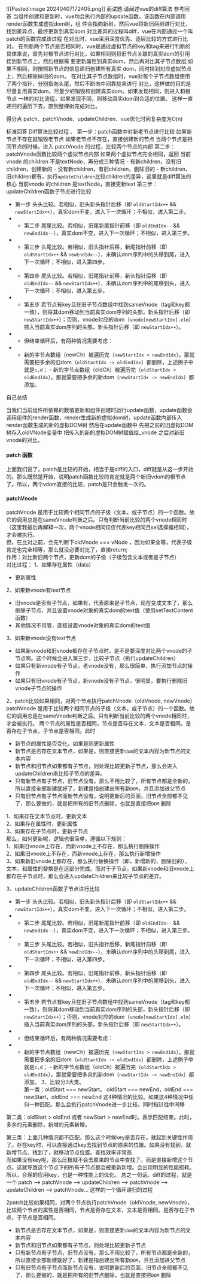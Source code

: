 ![[Pasted image 20240407172405.png]]
面试题:请闻述vue的diff算法
参考回答
当组件创建和更新时，vue均会执行内部的update函数，该函数在内部调用render函数生成虚拟dom树，组
件会指向新树，然后vue将新旧两树进行对比，找到差异点，最终更新到真实dom
对比差异的过程叫diff，vue在内部通过一个叫patch的函数完成该过程
在对比时，vue采用深度优先、逐层比较的方式进行比对。
在判断两个节点是否相同时，vue是通过虚拟节点的key和tag来进行判断的
具体来说，首先对根节点进行对比，如果相同则将旧节点关联的真实dom的引用挂到新节点上，然后根据需
要更新属性到真实dom，然后再对比其子节点数组;如果不相同，则按照新节点的信息递归创建所有真实
dom，同时挂到对应虚拟节点上，然后移除掉旧的dom。
在对比其子节点数组时，vue对每个子节点数组使用了两个指针，分别指向头尾，然后不断向中间靠拢来进行
对比，这样做的目的是尽量复用真实dom，尽量少的销毁和创建真实dom。如果发现相同，则进入和根节点
一样的对比流程，如果发现不同，则移动真实dom到合适的位置。
这样一直递归的遍历下去，直到整棵树完成对比。



得分点 patch、patchVnode、updateChildren、vue优化时间复杂度为O(n) 

标准回答
Diff算法比较过程 、
第一步：patch函数中对新老节点进行比较 如果新节点不存在就销毁老节点 如果老节点不存在，直接创建新的节点 当两个节点是相同节点的时候，进入 patctVnode 的过程，比较两个节点的内部 
第二步：patchVnode函数比较两个虚拟节点内部 如果两个虚拟节点完全相同，返回 当前vnode 的children 不是textNode，再分成三种情况 - 有新children，没有旧children，创建新的 - 没有新children，有旧children，删除旧的 - 新children、旧children都有，执行`updateChildren`比较children的差异，这里就是diff算法的核心 当前vnode 的children 是textNode，直接更新text 
第三步：updateChildren函数子节点进行比较 
- 第一步 头头比较。若相似，旧头新头指针后移（即 `oldStartIdx++` && `newStartIdx++`），真实dom不变，进入下一次循环；不相似，进入第二步。 
- - 第二步 尾尾比较。若相似，旧尾新尾指针前移（即 `oldEndIdx--` && `newEndIdx--`），真实dom不变，进入下一次循环；不相似，进入第三步。 
- - 第三步 头尾比较。若相似，旧头指针后移，新尾指针前移（即 `oldStartIdx++` && `newEndIdx--`），未确认dom序列中的头移到尾，进入下一次循环；不相似，进入第四步。 
- - 第四步 尾头比较。若相似，旧尾指针前移，新头指针后移（即 `oldEndIdx--` && `newStartIdx++`），未确认dom序列中的尾移到头，进入下一次循环；不相似，进入第五步。
-  - 第五步 若节点有key且在旧子节点数组中找到sameVnode（tag和key都一致），则将其dom移动到当前真实dom序列的头部，新头指针后移（即 `newStartIdx++`）；否则，vnode对应的dom（`vnode[newStartIdx].elm`）插入当前真实dom序列的头部，新头指针后移（即 `newStartIdx++`）。 
- - 但结束循环后，有两种情况需要考虑： 
- - 新的字节点数组（newCh）被遍历完（`newStartIdx > newEndIdx`）。那就需要把多余的旧dom（`oldStartIdx -> oldEndIdx`）都删除，上述例子中就是`c,d`； - 新的字节点数组（oldCh）被遍历完（`oldStartIdx > oldEndIdx`）。那就需要把多余的新dom（`newStartIdx -> newEndIdx`）都添加。



自己总结

当我们当前组件所依赖的数值更新和组件创建时运行update函数，update函数会调用组件的render函数，render生成新的虚拟dom树，update函数内部传入render函数生成的新的虚拟DOM树
然后在update函数中 先把之前的旧虚拟DOM树存入oldVNode变量中 把传入的新的虚拟DOM树赋值给\_vnode
之后对新旧vnode的对比，

#### patch 函数
上面我们说了，patch是比较的开始，相当于是diff的入口，diff就是从这一步开始的。那么既然是开始，说明patch函数比较的肯定就是两个新旧vdom的根节点了。所以，两个vdom直接的比较，patch是只会触发一次的。



#### patchVnode

patchVnode 是用于比较两个相同节点的子级（文本，或子节点）的一个函数。故它的调用总是在sameVnode判断之后。只有判断当前比较的两个vnode相同时（这里我最后再解释一次，两个vnode相同仅仅代表key相同且sel选择器相同），才会被执行。  
但，在比对之前，会先判断下oldVnode === vNode ，因为如果全等，代表子级肯定也完全相等，那么就没必要对比了，直接return;  
作用：对比新旧两个节点，更新dom的子级（子级包含文本或者是子节点）  
对比过程：
1、如果存在属性（data）
- 更新属性

2、如果新vnode有text节点
- 旧vnode是否有子节点，如果有，代表原来是子节点，现在变成文本了，那么删除子节点，并且设置vnode对象的真实dom的text值（使用setTextContent函数）
- 其他情况不用管，直接设置vnode对象的真实dom的text值  

3、如果新vnode没有text节点
- 如果新vnode和旧vnode都存在子节点时。是不是要深度对比两个vnode的子节点啊。这个时候会进入第三步，比较子节点（执行updateChildren）  
- 如果只有新vnode有子节点，老vnode没有，那么很简单，执行添加节点的操作  
- 如果只有旧vnode有子节点，新vnode没有子节点，很明显，要执行删除旧vnode子节点的操作  

2、patch比较如果相同，对两个节点执行patchVnode（oldVnode, newVnode）patchVnode 是用于比较两个相同节点的子级（文本，或子节点）的一个函数。故它的调用总是在sameVnode判断之后。只有判断当前比较的两个vnode相同时，才会被执行。
两个节点的属性是否相同，节点是否存在文本，文本是否相同。是否存在子节点，子节点是否相同。此时
- 新节点的属性是否变化，如果是则更新属性  
- 新节点是否存在文本节点，如果是，则直接更新`dom`的文本内容为新节点的文本内容
- 新节点和旧节点如果都有子节点，则处理比较更新子节点，那么会进入updateChildren来比较子节点的差异。
- 只有新节点有子节点，旧节点没有，那么不用比较了，所有节点都是全新的，所以直接全部新建就好了，新建是指创建出所有新`DOM`，并且添加进父节点
- 只有旧节点有子节点而新节点没有，说明更新后的页面，旧节点全部都不见了，那么要做的，就是把所有的旧节点删除，也就是直接把`DOM` 删除

1、如果存在文本节点时，更新文本  
2、如果存在属性时，更新属性  
3、如果存在子节点时，更新子节点  
那么，如何更新呢，逻辑也很简单，遵循以下规则：  
1、如果旧vnode上存在，而新vnode上不存在，那么执行删除操作  
2、如果旧vnode上不存在，而新vnode上存在，那么执行新增操作  
3、如果新旧vnode上都存在，那么执行替换操作（即，新增新的，删除旧的），文本，和属性的替换是在这部分完成。而对于子节点，如果新vnode和旧vnode上都存在子节点时，那么会进入updateChildren来比较子节点的差异。

3、updateChildren函数子节点进行比较 
- 第一步 头头比较。若相似，旧头新头指针后移（即 `oldStartIdx++` && `newStartIdx++`），真实dom不变，进入下一次循环；不相似，进入第二步。 
- - 第二步 尾尾比较。若相似，旧尾新尾指针前移（即 `oldEndIdx--` && `newEndIdx--`），真实dom不变，进入下一次循环；不相似，进入第三步。 
- - 第三步 头尾比较。若相似，旧头指针后移，新尾指针前移（即 `oldStartIdx++` && `newEndIdx--`），未确认dom序列中的头移到尾，进入下一次循环；不相似，进入第四步。 
- - 第四步 尾头比较。若相似，旧尾指针前移，新头指针后移（即 `oldEndIdx--` && `newStartIdx++`），未确认dom序列中的尾移到头，进入下一次循环；不相似，进入第五步。
-  - 第五步 若节点有key且在旧子节点数组中找到sameVnode（tag和key都一致），则将其dom移动到当前真实dom序列的头部，新头指针后移（即 `newStartIdx++`）；否则，vnode对应的dom（`vnode[newStartIdx].elm`）插入当前真实dom序列的头部，新头指针后移（即 `newStartIdx++`）。 
- - 但结束循环后，有两种情况需要考虑： 
- - 新的字节点数组（newCh）被遍历完（`newStartIdx > newEndIdx`）。那就需要把多余的旧dom（`oldStartIdx -> oldEndIdx`）都删除，上述例子中就是`c,d`； - 新的字节点数组（oldCh）被遍历完（`oldStartIdx > oldEndIdx`）。那就需要把多余的新dom（`newStartIdx -> newEndIdx`）都添加。
3、比较分3大类。  
第一类：oldStart === newStart， oldStart === newEnd，oldEnd === newStart，oldEnd === newEnd 这4种情况的比较。如果这4种情况中任何一种匹配。那么会执行patchVnode进一步比较。同时指针往中间移

第二类：oldStart > oldEnd 或者 newStart > newEnd时。表示匹配结束。此时，多余的元素删除，新增的元素新增。

第三类：上面几种情况都不匹配。那么这个时候key是否存在。就起到关键性作用了。存在key时，可以直接通过key去找到节点的原来的位置。如果没有找到，就新增节点。找到了，就移动节点位置。查找效率非常高  
而如果没有key呢，那么压根就不会去原来的节点中查找了。而是直接新增这个节点。这就导致这个节点下的所有子节点都会被重新新增。会出现明显的性能损耗。所以，合理的应用key，也是一种性能上的优化。
总之一句话。diff的过程，就是一个 patch —> patchVnode —> updateChildren —> patchVnode —> updateChildren —> patchVnode… 这样的一个循环递归的过程






2patch比较如果相同，对两个节点执行patchVnode（oldVnode, newVnode），比较两个节点的属性是否相同，节点是否存在文本，文本是否相同。是否存在子节点，子节点是否相同。
- 新节点是否存在文本节点，如果是，则直接更新`dom`的文本内容为新节点的文本内容
- 新节点和旧节点如果都有子节点，则处理比较更新子节点
- 只有新节点有子节点，旧节点没有，那么不用比较了，所有节点都是全新的，所以直接全部新建就好了，新建是指创建出所有新`DOM`，并且添加进父节点
- 只有旧节点有子节点而新节点没有，说明更新后的页面，旧节点全部都不见了，那么要做的，就是把所有的旧节点删除，也就是直接把`DOM` 删除


